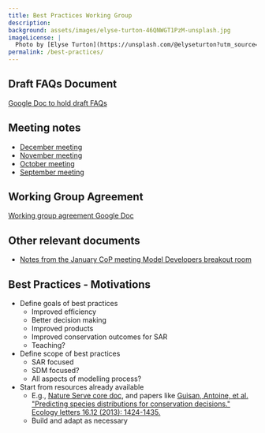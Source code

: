 ```yaml
---
title: Best Practices Working Group
description: 
background: assets/images/elyse-turton-46QNWGT1PzM-unsplash.jpg
imageLicense: |
  Photo by [Elyse Turton](https://unsplash.com/@elyseturton?utm_source=unsplash&utm_medium=referral&utm_content=creditCopyText) on [Unsplash](https://unsplash.com/@elyseturton?utm_source=unsplash&utm_medium=referral&utm_content=creditCopyText)  
permalink: /best-practices/
---
```



## Draft FAQs Document

[Google Doc to hold draft FAQs](https://docs.google.com/document/d/1wx3P542CdovUbkNuaawxAS9MlH7bXVbAFjAhGLmUY4E/edit?usp=sharing)

## Meeting notes
- [December meeting](https://docs.google.com/document/d/1G7h7wsYz7eDH_hrwZw6TnBCuv4rJS87axTIBqg_sDUY/edit#)
- [November meeting](https://docs.google.com/document/d/1MxAWvO1HY82Od4cdKkZ1kiOJ6nA5Vvne_zbQilbd8vU/edit?usp=sharing)
- [October meeting](https://docs.google.com/document/d/1KigG_eLuX_hdnboL_SY4yI0vjjet5iyGY4ruIOJ2_U8/edit?usp=sharing)
- [September meeting](https://docs.google.com/document/d/1mgDBAGaFtPiOcB0gi5zhj_FSJYuaU2_dKJXWJaeJyx4/edit?usp=sharing)


## Working Group Agreement
[Working group agreement Google Doc](https://docs.google.com/document/d/1__4TuHTvPrxHGrYIUbUozLvxt03hA9pfhLBS0lNVk-g/edit?usp=sharing)

## Other relevant documents

- [Notes from the January CoP meeting Model Developers breakout room](https://docs.google.com/document/d/1FXoo42RfC8Z5SdYJSiiHDE1FaHVum8tPZl1oPHpHyHI/edit?usp=sharing)

## Best Practices - Motivations

- Define goals of best practices
  - Improved efficiency
  - Better decision making
  - Improved products
  - Improved conservation outcomes for SAR
  - Teaching?
- Define scope of best practices
  - SAR focused
  - SDM focused?
  - All aspects of modelling process?
- Start from resources already available
  - E.g., [Nature Serve core doc](https://docs.google.com/document/d/1uzlh6aBrVV6u6Ben_6msPXD8nrCd3-AmxGdWP1EjOxo/edit?usp=sharing), and papers like [Guisan, Antoine, et al. "Predicting species distributions for conservation decisions." Ecology letters 16.12 (2013): 1424-1435.](https://doi.org/10.1111/ele.12189)
  - Build and adapt as necessary

